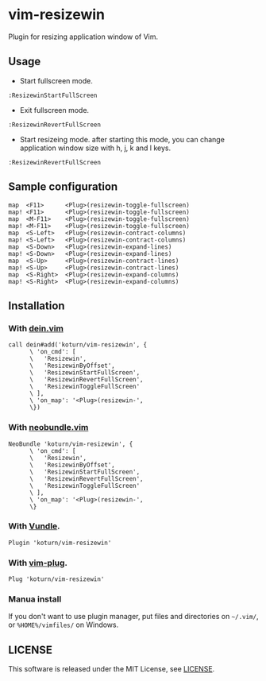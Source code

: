 vim-resizewin
=============

Plugin for resizing application window of Vim.


## Usage

- Start fullscreen mode.

```vim
:ResizewinStartFullScreen
```

- Exit fullscreen mode.

```vim
:ResizewinRevertFullScreen
```

- Start resizeing mode. after starting this mode, you can change application
  window size with h, j, k and l keys.

```vim
:ResizewinRevertFullScreen
```


## Sample configuration

```vim
map  <F11>      <Plug>(resizewin-toggle-fullscreen)
map! <F11>      <Plug>(resizewin-toggle-fullscreen)
map  <M-F11>    <Plug>(resizewin-toggle-fullscreen)
map! <M-F11>    <Plug>(resizewin-toggle-fullscreen)
map  <S-Left>   <Plug>(resizewin-contract-columns)
map! <S-Left>   <Plug>(resizewin-contract-columns)
map  <S-Down>   <Plug>(resizewin-expand-lines)
map! <S-Down>   <Plug>(resizewin-expand-lines)
map  <S-Up>     <Plug>(resizewin-contract-lines)
map! <S-Up>     <Plug>(resizewin-contract-lines)
map  <S-Right>  <Plug>(resizewin-expand-columns)
map! <S-Right>  <Plug>(resizewin-expand-columns)
```


## Installation

### With [dein.vim](https://github.com/Shougo/dein.vim)

```vim
call dein#add('koturn/vim-resizewin', {
      \ 'on_cmd': [
      \   'Resizewin',
      \   'ResizewinByOffset',
      \   'ResizewinStartFullScreen',
      \   'ResizewinRevertFullScreen',
      \   'ResizewinToggleFullScreen'
      \ ],
      \ 'on_map': '<Plug>(resizewin-',
      \})
```

### With [neobundle.vim](https://github.com/Shougo/neobundle.vim)

```vim
NeoBundle 'koturn/vim-resizewin', {
      \ 'on_cmd': [
      \   'Resizewin',
      \   'ResizewinByOffset',
      \   'ResizewinStartFullScreen',
      \   'ResizewinRevertFullScreen',
      \   'ResizewinToggleFullScreen'
      \ ],
      \ 'on_map': '<Plug>(resizewin-',
      \}
```

### With [Vundle](https://github.com/VundleVim/Vundle.vim).

```vim
Plugin 'koturn/vim-resizewin'
```

### With [vim-plug](https://github.com/junegunn/vim-plug).

```vim
Plug 'koturn/vim-resizewin'
```

### Manua install

If you don't want to use plugin manager, put files and directories on
```~/.vim/```, or ```%HOME%/vimfiles/``` on Windows.


## LICENSE

This software is released under the MIT License, see [LICENSE](LICENSE).
